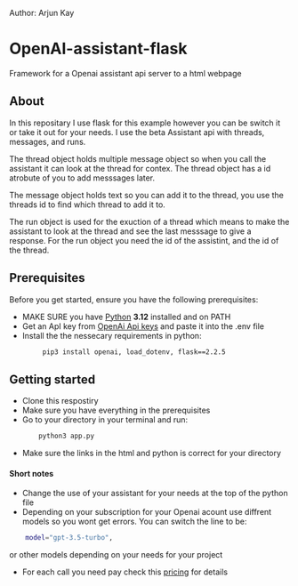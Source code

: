 Author: Arjun Kay

# OpenAI-assistant-flask
Framework for a Openai assistant api server to a html webpage

## About
In this repositary I use flask for this example however you can be switch it or take it out for your needs. 
I use the beta Assistant api with threads, messages, and runs. 

The thread object holds multiple message object so when you call the assistant it can look at the thread for contex. The thread object has a id atrobute of you to add messsages later.

The message object holds text so you can add it to the thread, you use the threads id to find which thread to add it to.

The run object is used for the exuction of a thread which means to make the assistant to look at the thread and see the last messsage to give a response. For the run object you need the id of the assistint, and the id of the thread.





## Prerequisites

Before you get started, ensure you have the following prerequisites:
- MAKE SURE you have [Python](https://www.python.org/downloads/release/python-3120/) **3.12** installed and on PATH
- Get an ApI key from [OpenAi Api keys](https://platform.openai.com/api-keys) and paste it into the .env file
- Install the the nessecary requirements in python:
   ```bash
        pip3 install openai, load_dotenv, flask==2.2.5

## Getting started

- Clone this respostiry
- Make sure you have everything in the prerequisites
- Go to your directory in your terminal and run:
   ```bash
       python3 app.py
- Make sure the links in the html and python is correct for your directory

#### Short notes
- Change the use of your assistant for your needs at the top of the python file
- Depending on your subscription for your Openai acount use diffrent models so you wont get errors. You can switch the line to be:
 ```bash
     model="gpt-3.5-turbo",
 ```
 or other models depending on your needs for your project
- For each call you need pay check this [pricing](https://openai.com/pricing#language-models) for details

  
